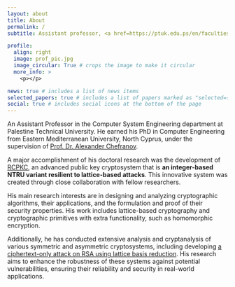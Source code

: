 ```yaml
---
layout: about
title: About
permalink: /
subtitle: Assistant professor, <a href=https://ptuk.edu.ps/en/faculties/department.php?name=computer-systems-engineering>Computer System Engineering Department. PTUK</a>.

profile:
  align: right
  image: prof_pic.jpg
  image_circular: True # crops the image to make it circular
  more_info: >
    <p></p>

news: true # includes a list of news items
selected_papers: true # includes a list of papers marked as "selected={true}"
social: true # includes social icons at the bottom of the page
---
```


An Assistant Professor in the Computer System Engineering department at Palestine Technical University. He earned his PhD in Computer Engineering from Eastern Mediterranean University, North Cyprus, under the supervision of [Prof. Dr. Alexander Chefranov](https://staff.emu.edu.tr/alexanderchefranov/en/personal-info/curriculum-vitae).

A major accomplishment of his doctoral research was the development of [RCPKC](https://www.mdpi.com/1424-8220/20/16/4632), an advanced public key cryptosystem that is **an integer-based NTRU variant resilient to lattice-based attacks**. This innovative system was created through close collaboration with fellow researchers.

His main research interests are in designing and analyzing cryptographic algorithms, their applications, and the formulation and proof of their security properties. His work includes lattice-based cryptography and cryptographic primitives with extra functionality, such as homomorphic encryption.

Additionally, he has conducted extensive analysis and cryptanalysis of various symmetric and asymmetric cryptosystems, including developing [a ciphertext-only attack on RSA using lattice basis reduction](https://iajit.org/PDF/Vol%2018,%20No.%202/19701.pdf). His research aims to enhance the robustness of these systems against potential vulnerabilities, ensuring their reliability and security in real-world applications.
